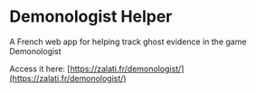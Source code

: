 # Demonologist Helper
A French web app for helping track ghost evidence in the game Demonologist

Access it here: [https://zalati.fr/demonologist/](https://zalati.fr/demonologist/)
